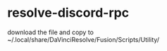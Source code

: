 # resolve-discord-rpc
download the file and copy to ~/.local/share/DaVinciResolve/Fusion/Scripts/Utility/
